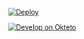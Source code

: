 
[![Deploy](https://www.herokucdn.com/deploy/button.png)](https://dashboard.heroku.com/new?template=https://github.com/gfreedbooks/tiwce) 

[![Develop on Okteto](https://okteto.com/develop-okteto.svg)](https://cloud.okteto.com/deploy)

